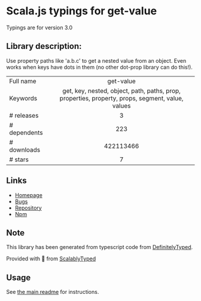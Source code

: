 
# Scala.js typings for get-value

Typings are for version 3.0

## Library description:
Use property paths like 'a.b.c' to get a nested value from an object. Even works when keys have dots in them (no other dot-prop library can do this!).

|                    |                 |
| ------------------ | :-------------: |
| Full name          | get-value |
| Keywords           | get, key, nested, object, path, paths, prop, properties, property, props, segment, value, values |
| # releases         | 3 |
| # dependents       | 223 |
| # downloads        | 422113466 |
| # stars            | 7 |

## Links
- [Homepage](https://github.com/jonschlinkert/get-value)
- [Bugs](https://github.com/jonschlinkert/get-value/issues)
- [Repository](https://github.com/jonschlinkert/get-value)
- [Npm](https://www.npmjs.com/package/get-value)
    


## Note
This library has been generated from typescript code from [DefinitelyTyped](https://definitelytyped.org).

Provided with :purple_heart: from [ScalablyTyped](https://github.com/oyvindberg/ScalablyTyped)

## Usage
See [the main readme](../../readme.md) for instructions.


